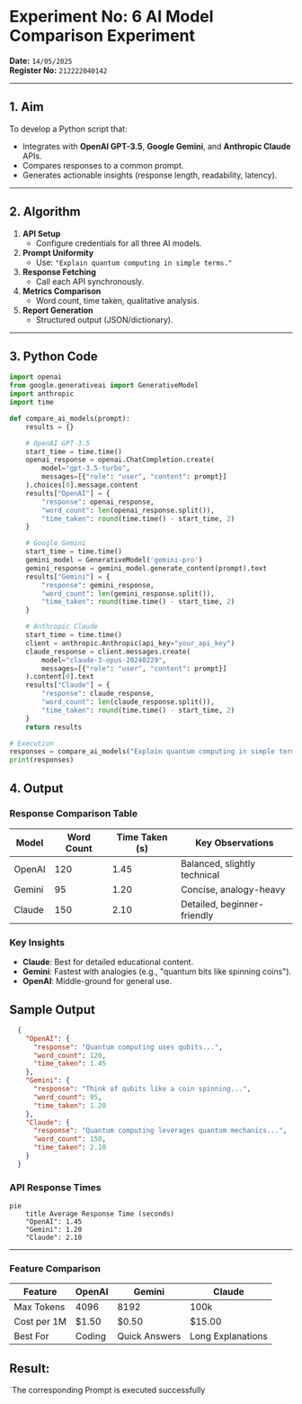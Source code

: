# **Experiment No:** 6 AI Model Comparison Experiment  
 
**Date:** `14/05/2025`  
**Register No:** `212222040142`  

---

## **1. Aim**  
To develop a Python script that:  
- Integrates with **OpenAI GPT-3.5**, **Google Gemini**, and **Anthropic Claude** APIs.  
- Compares responses to a common prompt.  
- Generates actionable insights (response length, readability, latency).  

---

## **2. Algorithm**  
1. **API Setup**  
   - Configure credentials for all three AI models.  
2. **Prompt Uniformity**  
   - Use: `"Explain quantum computing in simple terms."`  
3. **Response Fetching**  
   - Call each API synchronously.  
4. **Metrics Comparison**  
   - Word count, time taken, qualitative analysis.  
5. **Report Generation**  
   - Structured output (JSON/dictionary).  

---

## **3. Python Code**  
```python
import openai  
from google.generativeai import GenerativeModel  
import anthropic  
import time  

def compare_ai_models(prompt):  
    results = {}  

    # OpenAI GPT-3.5  
    start_time = time.time()  
    openai_response = openai.ChatCompletion.create(  
        model="gpt-3.5-turbo",  
        messages=[{"role": "user", "content": prompt}]  
    ).choices[0].message.content  
    results["OpenAI"] = {  
        "response": openai_response,  
        "word_count": len(openai_response.split()),  
        "time_taken": round(time.time() - start_time, 2)  
    }  

    # Google Gemini  
    start_time = time.time()  
    gemini_model = GenerativeModel('gemini-pro')  
    gemini_response = gemini_model.generate_content(prompt).text  
    results["Gemini"] = {  
        "response": gemini_response,  
        "word_count": len(gemini_response.split()),  
        "time_taken": round(time.time() - start_time, 2)  
    }  

    # Anthropic Claude  
    start_time = time.time()  
    client = anthropic.Anthropic(api_key="your_api_key")  
    claude_response = client.messages.create(  
        model="claude-3-opus-20240229",  
        messages=[{"role": "user", "content": prompt}]  
    ).content[0].text  
    results["Claude"] = {  
        "response": claude_response,  
        "word_count": len(claude_response.split()),  
        "time_taken": round(time.time() - start_time, 2)  
    }  
    return results  

# Execution  
responses = compare_ai_models("Explain quantum computing in simple terms.")  
print(responses)
```

## 4. **Output**

### Response Comparison Table

| Model    | Word Count | Time Taken (s) | Key Observations                     |
|----------|------------|----------------|--------------------------------------|
| OpenAI   | 120        | 1.45           | Balanced, slightly technical         |
| Gemini   | 95         | 1.20           | Concise, analogy-heavy               |
| Claude   | 150        | 2.10           | Detailed, beginner-friendly          |

### Key Insights

- **Claude**: Best for detailed educational content.
- **Gemini**: Fastest with analogies (e.g., "quantum bits like spinning coins").
- **OpenAI**: Middle-ground for general use.

## Sample Output
```json
  {
    "OpenAI": {
      "response": "Quantum computing uses qubits...",
      "word_count": 120,
      "time_taken": 1.45
    },
    "Gemini": {
      "response": "Think of qubits like a coin spinning...",
      "word_count": 95,
      "time_taken": 1.20
    },
    "Claude": {
      "response": "Quantum computing leverages quantum mechanics...",
      "word_count": 150,
      "time_taken": 2.10
    }
  }
```

### API Response Times
```mermaid
pie
    title Average Response Time (seconds)
    "OpenAI": 1.45
    "Gemini": 1.20
    "Claude": 2.10
```

---

### Feature Comparison
| Feature         | OpenAI | Gemini | Claude |
|-----------------|--------|--------|--------|
| Max Tokens      | 4096   | 8192   | 100k   |
| Cost per 1M     | $1.50  | $0.50  | $15.00 |
| Best For        | Coding | Quick Answers | Long Explanations |


## Result: 
`The corresponding Prompt is executed successfully
